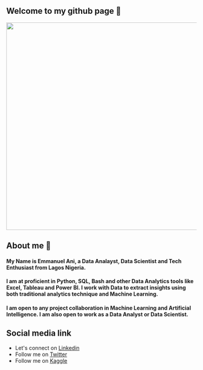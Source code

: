## Welcome to my github page 🙂

<div align="center">
  <img src="" width="550" height="550"/>
</div>

## About me 🙂

#### My Name is Emmanuel Ani, a Data Analayst, Data Scientist and Tech Enthusiast from Lagos Nigeria. 

#### I am at proficient in Python, SQL, Bash and other Data Analytics tools like Excel, Tableau and Power BI. I work with Data to extract insights using both traditional analytics technique and Machine Learning.

#### I am open to any project collaboration in Machine Learning and Artificial Intelligence. I am also open to work as a Data Analyst or Data Scientist.

## Social media link
* Let's connect on [Linkedin](https://www.linkedin.com/in/emmanuel-ani-b2b680202)
* Follow me on [Twitter](https://twitter.com/emmanuelani_)
* Follow me on [Kaggle](https://www.kaggle.com/emmanuelani)
